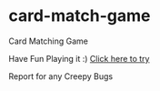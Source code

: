 # card-match-game
Card Matching Game

Have Fun Playing it :) [Click here to try](https://dharmik48.github.io/card-match-game)

Report for any Creepy Bugs
